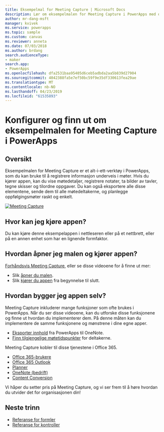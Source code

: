 ```yaml
---
title: Eksempelmal for Meeting Capture | Microsoft Docs
description: Lær om eksempelmalen for Meeting Capture i PowerApps med oppsett, oversikt, og dypdykk i hvordan appen ble bygget.
author: mr-dang-msft
manager: kvivek
ms.service: powerapps
ms.topic: sample
ms.custom: canvas
ms.reviewer: anneta
ms.date: 07/03/2018
ms.author: brdang
search.audienceType:
- maker
search.app:
- PowerApps
ms.openlocfilehash: dfa2531baa95405d6ceb5adbda2aa5b839d27904
ms.sourcegitcommit: 4042388fa5e7ef50bc59f9e35df330613fea29ae
ms.translationtype: MT
ms.contentlocale: nb-NO
ms.lasthandoff: 04/23/2019
ms.locfileid: "61535893"
---
```

# <a name="set-up-and-learn-about-the-meeting-capture-sample-template-in-powerapps"></a>Konfigurer og finn ut om eksempelmalen for Meeting Capture i PowerApps

## <a name="overview"></a>Oversikt

 Eksempelmalen for Meeting Capture er et alt-i-ett-verktøy i PowerApps, som du kan bruke til å registrere informasjon underveis i møter. Hvis du kjører appen, kan du vise møtedetaljer, registrere notater, ta bilder av tavler, tegne skisser og tilordne oppgaver. Du kan også eksportere alle disse elementene, sende dem til alle møtedeltakerne, og planlegge oppfølgingsmøter raskt og enkelt.

[![Meeting Capture](media/sample-meeting-capture/MeetingCapture.png)](https://aka.ms/previewmeetingcapture)

## <a name="where-can-i-run-the-app"></a>Hvor kan jeg kjøre appen?

Du kan kjøre denne eksempelappen i nettleseren eller på et nettbrett, eller på en annen enhet som har en lignende formfaktor.

## <a name="how-do-i-open-the-template-and-run-the-app"></a>Hvordan åpner jeg malen og kjører appen?

[Forhåndsvis Meeting Capture](https://aka.ms/previewmeetingcapture), eller se disse videoene for å finne ut mer:

- Slik [åpner du malen](https://www.youtube.com/watch?v=MTsbjln1AcA&index=1&list=PL8IYfXypsj2B5FizD0ZVVuzf49vr8yXFU).
- Slik [kjører du appen](https://youtu.be/mGyxyJL4gJk) fra begynnelse til slutt.

## <a name="how-do-i-build-the-app-myself"></a>Hvordan bygger jeg appen selv?

Meeting Capture inkluderer mange funksjoner som ofte brukes i PowerApps. Når du ser disse videoene, kan du utforske disse funksjonene og finne ut hvordan du implementerer dem. På denne måten kan du implementere de samme funksjonene og mønstrene i dine egne apper.

- [Eksporter innhold](https://youtu.be/D6kmeM0UFH0) fra PowerApps til OneNote.
- [Finn tilgjengelige møtetidspunkter](https://youtu.be/gSD8m6d_Gv0) for deltakerne.

Meeting Capture kobler til disse tjenestene i Office 365.

- [Office 365-brukere](https://docs.microsoft.com/connectors/office365users/)
- [Office 365 Outlook](https://docs.microsoft.com/connectors/office365/)
- [Planner](https://docs.microsoft.com/connectors/planner/)
- [OneNote (bedrift)](https://docs.microsoft.com/connectors/onenote/)
- [Content Conversion](https://docs.microsoft.com/connectors/conversionservice/)

Vi håper du setter pris på Meeting Capture, og vi ser frem til å høre hvordan du utvider det for organisasjonen din!

## <a name="next-steps"></a>Neste trinn
- [Referanse for formler](https://docs.microsoft.com/powerapps/maker/canvas-apps/formula-reference)
- [Referanse for kontroller](https://docs.microsoft.com/powerapps/maker/canvas-apps/reference-properties)
 
